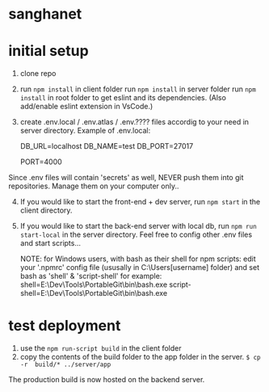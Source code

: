 # sanghanet

# initial setup
 1. clone repo

 2. run `npm install` in client folder
    run `npm install` in server folder
    run `npm install` in root folder to get eslint and its dependencies. (Also add/enable eslint extension in VsCode.)

 3. create .env.local / .env.atlas / .env.???? files accordig to your need in server directory.
   Example of .env.local:

      DB_URL=localhost
      DB_NAME=test
      DB_PORT=27017

      PORT=4000

   Since .env files will contain 'secrets' as well, NEVER push them into git repositories.
   Manage them on your computer only..

 4. If you would like to start the front-end + dev server, run `npm start` in the client directory.

 5. If you would like to start the back-end server with local db, run `npm run start-local` in the server directory.
    Feel free to config other .env files and start scripts...

    NOTE: for Windows users, with bash as their shell for npm scripts:
        edit your '.npmrc' config file (ususally in C:\Users\[username] folder) and set bash as 'shell' & 'script-shell'
        for example:
            shell=E:\Dev\Tools\PortableGit\bin\bash.exe
            script-shell=E:\Dev\Tools\PortableGit\bin\bash.exe

# test deployment

   1. use the `npm run-script build` in the client folder
   2. copy the contents of the build folder to the app folder in the server.
      `$ cp -r  build/* ../server/app`

   The production build is now hosted on the backend server.
